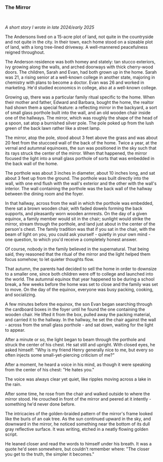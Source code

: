 ### The Mirror

<br/>
<p>
    <i>
        A short story I wrote in late 2024/early 2025
    </i>
</p>

<p>
    The Andersons lived on a 15-acre plot of land, not quite in the countryside and not quite in the city.
    In their town, each home stood on a sizeable plot of land, with a long tree-lined driveway.
    A well-mannered peacefulness reigned throughout.
</p>

<p>
    The Anderson residence was both homey and stately: tan stucco exteriors, ivy growing along the walls, and arched doorways with thick cherry-wood doors.
    The children, Sarah and Evan, had both grown up in the home.
    Sarah was 21, a rising senior at a well-known college in another state, majoring in chemistry with plans to become a doctor.
    Evan was 26 and worked in marketing. He'd studied economics in college, also at a well-known college.
</p>

<p>
    Growing up, there was a particular family ritual specific to the home.
    When their mother and father, Edward and Barbara, bought the home, the realtor had shown them a special feature: a reflecting mirror in the backyard, a sort of small glass porthole built into the wall, and an old wooden chair inside one of the hallways.
    The mirror, which was roughly the shape of the head of a spoon, sat atop a burnished silver pole.
    The pole poked up from the lush green of the back lawn rather like a street lamp.
</p>

<p>
    The mirror, atop the pole, stood about 3 feet above the grass and was about 20 feet from the stuccoed wall of the back of the home.
    Twice a year, at the vernal and autumnal equinoxes, the sun was positioned in the sky such that its rays struck the center of the mirror.
    When that happened, the mirror focused the light into a small glass porthole of sorts that was embedded in the back wall of the home.
</p>

<p>
    The porthole was about 3 inches in diameter, about 10 inches long, and sat about 3 feet up from the ground.
    The porthole was built directly into the wall, with one end flush with the wall's exterior and the other with the wall's interior.
    The wall containing the porthole was the back wall of the hallway between the dining room and the foyer.
</p>

<p>
    In that hallway, across from the wall in which the porthole was embedded, there sat a brown wooden chair, with faded dowels forming the back supports, and pleasantly worn wooden armrests.
    On the day of a given equinox, a family member would sit in the chair; sunlight would strike the mirror, stream through the porthole, and land just about in the center of the person's chest.
    The family tradition was that if you sat in the chair, with the beam of light on you, you could ask yourself - quietly in your own mind - one question, to which you'd receive a completely honest answer.
</p>

<p>
    Of course, nobody in the family believed in the supernatural.
    That being said, they reasoned that the ritual of the mirror and the light helped them focus somehow; to let quieter thoughts flow.
</p>

<p>
    That autumn, the parents had decided to sell the home in order to downsize to a smaller one, since both children were off to college and launched into the world.
    The autumnal equinox that year happened to be during a school break, a few weeks before the home was set to close and the family was set to move.
    On the day of the equinox, everyone was busy packing, cooking, and socializing.
</p>

<p>
    A few minutes before the equinox, the son Evan began searching through the cardboard boxes in the foyer until he found the one containing the wooden chair.
    He lifted it from the box, pulled away the packing material, and carried it to the hallway.
    In the hallway, he set the chair against the wall - across from the small glass porthole - and sat down, waiting for the light to appear.
</p>

<p>
    After a minute or so, the light began to beam through the porthole and struck the center of his chest.
    He sat still and upright.
    With closed eyes, he asked himself: "Why is my friend Henry generally nice to me, but every so often injects some small-yet-piercing criticism of me?"
</p>

<p>
    After a moment, he heard a voice in his mind, as though it were speaking from the center of his chest: "He hates you."
</p>

<p>
    The voice was always clear yet quiet, like ripples moving across a lake in the rain.
</p>

<p>
    After some time, he rose from the chair and walked outside to where the mirror stood.
    He crouched in front of the mirror and peered at it intently - something he'd never done before.
</p>

<p>
    The intricacies of the golden-braided pattern of the mirror's frame looked like the burls of an oak tree.
    As the sun continued upward in the sky, and downward in the mirror, he noticed something near the bottom of its dull gray reflective surface.
    It was writing, etched in a neatly flowing golden script.
</p>

<p>
    He leaned closer and read the words to himself under his breath.
    It was a quote he'd seen somewhere, but couldn't remember where: "The closer you get to the truth, the simpler it becomes."
</p>
